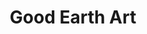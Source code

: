 ---
pid: rs397
title: Good Earth Art
location_transcription: curb side/ side walks
coordinates: "[-75.171883563732, 39.950082403946]"
zipcode: '19146'
gen_neighborhood: South Philadelphia
neighborhood: Graduate Hospital,Naval Square,Southwest Center City
outside_phl: 
age: '57'
age_range: 50-59
instagram: 
image_file_name: rs_397.jpg
proposal_transcription: "1.\tArt that you can lock your bicycle to. (Some of\n        this
  already exists but we need more)\n2.\tGardens – to provide food, beauty, and to\n
  \       reduce storm water run-off.\n3.\tArt in the streets – close down some streets
  to\n        reduce car traffic and increase walking & biking\n        for better
  health."
topic: Environment,Person,Food,Health,Sports
topic_summary: 0, 0, 0, 0, 0, 0
type: Conceptual,Sculpture Statue,Bench,Bikepath
keywords_other: Art, Environment
credit: Thomas Welsh
image_labels: Good Earth Art
twitter: 
facebook: 
permalink: "/monuments/rs397/"
layout: item-page
---